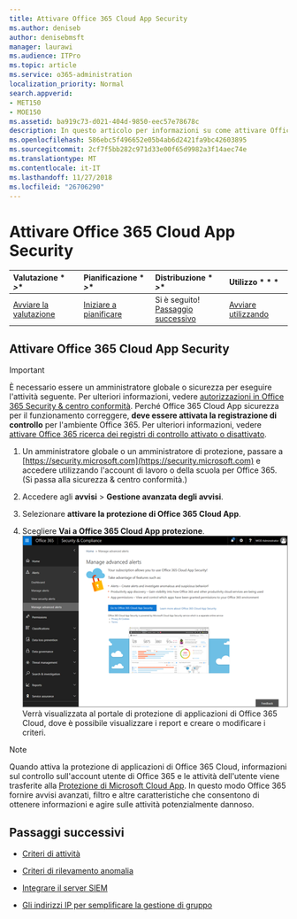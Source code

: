```yaml
---
title: Attivare Office 365 Cloud App Security
ms.author: deniseb
author: denisebmsft
manager: laurawi
ms.audience: ITPro
ms.topic: article
ms.service: o365-administration
localization_priority: Normal
search.appverid:
- MET150
- MOE150
ms.assetid: ba919c73-d021-404d-9850-eec57e78678c
description: In questo articolo per informazioni su come attivare Office 365 Advanced Security Management, con tecnologia Cloud App sicurezza in Microsoft Azure.
ms.openlocfilehash: 586ebc5f496652e05b4ab6d2421fa9bc42603895
ms.sourcegitcommit: 2cf7f5bb282c971d33e00f65d9982a3f14aec74e
ms.translationtype: MT
ms.contentlocale: it-IT
ms.lasthandoff: 11/27/2018
ms.locfileid: "26706290"
---
```

# <a name="turn-on-office-365-cloud-app-security"></a>Attivare Office 365 Cloud App Security
  
|Valutazione * *\>**|Pianificazione * *\>**|Distribuzione * *\>**|Utilizzo * * *|
|:-----|:-----|:-----|:-----|
|[Avviare la valutazione](office-365-cas-overview.md) <br/> |[Iniziare a pianificare](get-ready-for-office-365-cas.md) <br/> |Si è seguito!  <br/> [Passaggio successivo](activity-policies-and-alerts.md) <br/> |[Avviare utilizzando](utilization-activities-for-ocas.md) <br/> |
  
## <a name="turn-on-office-365-cloud-app-security"></a>Attivare Office 365 Cloud App Security

> [!IMPORTANT]
> È necessario essere un amministratore globale o sicurezza per eseguire l'attività seguente. Per ulteriori informazioni, vedere [autorizzazioni in Office 365 Security &amp; centro conformità](permissions-in-the-security-and-compliance-center.md). Perché Office 365 Cloud App sicurezza per il funzionamento correggere, **deve essere attivata la registrazione di controllo** per l'ambiente Office 365. Per ulteriori informazioni, vedere [attivare Office 365 ricerca dei registri di controllo attivato o disattivato](turn-audit-log-search-on-or-off.md). 
  
1. Un amministratore globale o un amministratore di protezione, passare a [https://security.microsoft.com](https://security.microsoft.com) e accedere utilizzando l'account di lavoro o della scuola per Office 365. (Si passa alla sicurezza &amp; centro conformità.) 
    
2. Accedere agli **avvisi** \> **Gestione avanzata degli avvisi**.
    
3. Selezionare **attivare la protezione di Office 365 Cloud App**.
    
4. Scegliere **Vai a Office 365 Cloud App protezione**.<br/>![In sicurezza &amp; centro conformità, selezionare Gestisci avvisi avanzate per accedere alla sicurezza di Office 365 Cloud App](media/958632d4-03e3-4ade-8e22-d5509db6fca7.png)<br/>Verrà visualizzata al portale di protezione di applicazioni di Office 365 Cloud, dove è possibile visualizzare i report e creare o modificare i criteri.
    
> [!NOTE]
> Quando attiva la protezione di applicazioni di Office 365 Cloud, informazioni sul controllo sull'account utente di Office 365 e le attività dell'utente viene trasferite alla [Protezione di Microsoft Cloud App](https://aka.ms/whatiscas). In questo modo Office 365 fornire avvisi avanzati, filtro e altre caratteristiche che consentono di ottenere informazioni e agire sulle attività potenzialmente dannoso. 
  
## <a name="next-steps"></a>Passaggi successivi

- [Criteri di attività](activity-policies-and-alerts.md)
    
- [Criteri di rilevamento anomalia](anomaly-detection-policies-in-ocas.md)
    
- [Integrare il server SIEM](integrate-your-siem-server-with-office-365-cas.md)
    
- [Gli indirizzi IP per semplificare la gestione di gruppo](group-your-ip-addresses-in-ocas.md)
    

